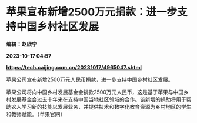 # 苹果宣布新增2500万元捐款：进一步支持中国乡村社区发展
**编辑：赵欣宇**

**2023-10-17 04:57**

**https://tech.caijing.com.cn/20231017/4965047.shtml**

苹果公司宣布新增2500万元人民币捐款，进一步支持中国乡村社区发展。

苹果公司将向中国乡村发展基金会捐款2500万元人民币，这是基于苹果与中国乡村发展基金会过去十年来在支持中国当地社区领域的合作。该新增的捐助将用于帮助农人学习新的技能以发展业务，并提供技术和数字化教育资源为乡村地区的学生和教师赋能。（苹果官网）